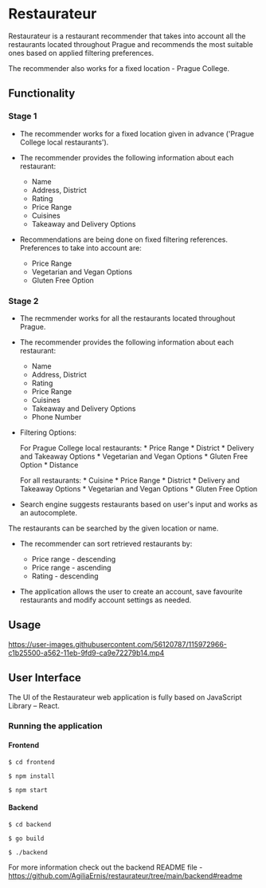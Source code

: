 # Restaurateur
Restaurateur is a restaurant recommender that takes
into account all the restaurants located
throughout Prague and recommends the most suitable
ones based on applied filtering preferences.

The recommender also works for a fixed location - Prague College.

## Functionality

### Stage 1

* The recommender works for a fixed location
given in advance ('Prague College local restaurants').

* The recommender provides the following
information about each restaurant:
    * Name
    * Address, District
    * Rating
    * Price Range
    * Cuisines
    * Takeaway and Delivery Options

* Recommendations are being done on fixed filtering references.
Preferences to take into account are:
    * Price Range
    * Vegetarian and Vegan Options
    * Gluten Free Option

### Stage 2

* The recmmender works for all the restaurants
located throughout Prague.

* The recommender provides the following
information about each restaurant:
    * Name
    * Address, District
    * Rating
    * Price Range
    * Cuisines
    * Takeaway and Delivery Options
    * Phone Number

* Filtering Options:

    For Prague College local restaurants:
        * Price Range
        * District
        * Delivery and Takeaway Options
        * Vegetarian and Vegan Options
        * Gluten Free Option
        * Distance

    For all restaurants:
        * Cuisine
        * Price Range
        * District
        * Delivery and Takeaway Options
        * Vegetarian and Vegan Options
        * Gluten Free Option

* Search engine suggests restaurants based on user's input and
 works as an autocomplete.

The restaurants can be searched by the given location or name.

* The recommender can sort retrieved restaurants
 by:
    * Price range - descending
    * Price range - ascending
    * Rating - descending

* The application allows the user to create an account,
 save favourite restaurants and modify account settings as needed.

## Usage

https://user-images.githubusercontent.com/56120787/115972966-c1b25500-a562-11eb-9fd9-ca9e72279b14.mp4

## User Interface

The UI of the Restaurateur web application is fully
based on JavaScript Library – React.

### Running the application

#### Frontend

`$ cd frontend `

`$ npm install `

`$ npm start `

#### Backend

`$ cd backend `

`$ go build `

`$ ./backend `

For more information check out the backend README file - https://github.com/AgiliaErnis/restaurateur/tree/main/backend#readme